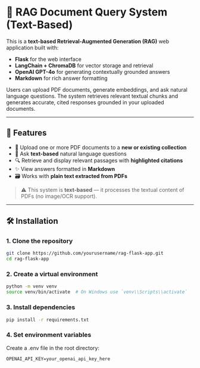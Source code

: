 # 🧠 RAG Document Query System (Text-Based)

This is a **text-based Retrieval-Augmented Generation (RAG)** web application built with:

- **Flask** for the web interface
- **LangChain + ChromaDB** for vector storage and retrieval
- **OpenAI GPT-4o** for generating contextually grounded answers
- **Markdown** for rich answer formatting

Users can upload PDF documents, generate embeddings, and ask natural language questions. The system retrieves relevant textual chunks and generates accurate, cited responses grounded in your uploaded documents.

---

## 🚀 Features

- 📄 Upload one or more PDF documents to a **new or existing collection**
- 🧠 Ask **text-based** natural language questions
- 🔍 Retrieve and display relevant passages with **highlighted citations**
- ✨ View answers formatted in **Markdown**
- 🗃️ Works with **plain text extracted from PDFs**

> ⚠️ This system is **text-based** — it processes the textual content of PDFs (no image/OCR support).

---

## 🛠️ Installation

### 1. Clone the repository

```bash
git clone https://github.com/yourusername/rag-flask-app.git
cd rag-flask-app
```
### 2. Create a virtual environment
```bash
python -m venv venv
source venv/bin/activate  # On Windows use `venv\\Scripts\\activate`
```
### 3. Install dependencies
```bash
pip install -r requirements.txt
```
### 4. Set environment variables
Create a .env file in the root directory:
```
OPENAI_API_KEY=your_openai_api_key_here
```